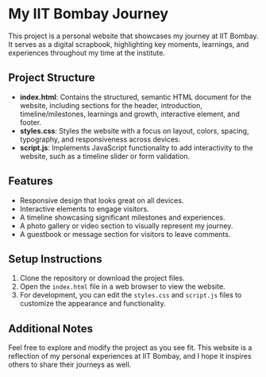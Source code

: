 # My IIT Bombay Journey

This project is a personal website that showcases my journey at IIT Bombay. It serves as a digital scrapbook, highlighting key moments, learnings, and experiences throughout my time at the institute.

## Project Structure

- **index.html**: Contains the structured, semantic HTML document for the website, including sections for the header, introduction, timeline/milestones, learnings and growth, interactive element, and footer.
- **styles.css**: Styles the website with a focus on layout, colors, spacing, typography, and responsiveness across devices.
- **script.js**: Implements JavaScript functionality to add interactivity to the website, such as a timeline slider or form validation.

## Features

- Responsive design that looks great on all devices.
- Interactive elements to engage visitors.
- A timeline showcasing significant milestones and experiences.
- A photo gallery or video section to visually represent my journey.
- A guestbook or message section for visitors to leave comments.

## Setup Instructions

1. Clone the repository or download the project files.
2. Open the `index.html` file in a web browser to view the website.
3. For development, you can edit the `styles.css` and `script.js` files to customize the appearance and functionality.

## Additional Notes

Feel free to explore and modify the project as you see fit. This website is a reflection of my personal experiences at IIT Bombay, and I hope it inspires others to share their journeys as well.